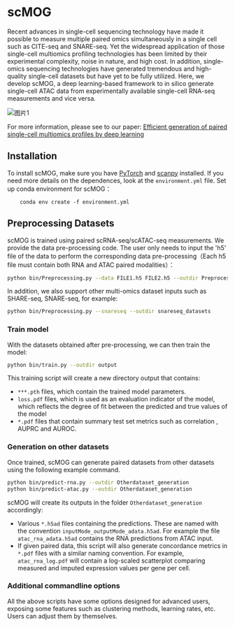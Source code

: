 # scMOG

Recent advances in single-cell sequencing technology have made it possible to measure multiple paired omics simultaneously in a single cell such as CITE-seq and SNARE-seq. Yet the widespread application of those single-cell multiomics profiling technologies has been limited by their experimental complexity, noise in nature, and high cost. In addition, single-omics sequencing technologies have generated tremendous and high-quality single-cell datasets but have yet to be fully utilized. Here, we develop scMOG, a deep learning-based framework to in silico generate single-cell ATAC data from experimentally available single-cell RNA-seq measurements and vice versa. 

![图片1](https://github.com/lanlemon/111/assets/68333653/1a4e9638-cafc-40ac-937c-31af7236bd0b)

For more information, please see to our paper:
[Efficient generation of paired single-cell multiomics profiles by deep learning](https://onlinelibrary.wiley.com/doi/10.1002/advs.202301169)

## Installation

To install scMOG, make sure you have [PyTorch](https://pytorch.org/) and [scanpy](https://scanpy.readthedocs.io/en/stable/) installed. If you need more details on the dependences, look at the `environment.yml` file. Set up conda environment for scMOG：
```
    conda env create -f environment.yml
```

## Preprocessing Datasets
scMOG is trained using paired scRNA-seq/scATAC-seq measurements. We provide the data pre-processing code. The user only needs to input the 'h5' file of the data to perform the corresponding data pre-processing（Each h5 file must contain both RNA and ATAC paired modalities）：

```bash
python bin/Preprocessing.py --data FILE1.h5 FILE2.h5 --outdir Preprocessed_datasets
```
In addition, we also support other multi-omics dataset inputs such as SHARE-seq, SNARE-seq, for example:
```bash
python bin/Preprocessing.py --snareseq --outdir snareseq_datasets
```

### Train model
With the datasets obtained after pre-processing, we can then train the model:

```bash
python bin/train.py --outdir output
```
This training script will create a new directory output that contains:
* `***.pth` files, which contain the trained model parameters.
* `loss.pdf` files, which is used as an evaluation indicator of the model, which reflects the degree of fit between the predicted and true values of the model
*  `*.pdf` files that contain summary test set metrics such as correlation , AUPRC and AUROC.

### Generation on other datasets
Once trained, scMOG can generate paired datasets from other datasets using the following example command.

```bash
python bin/predict-rna.py --outdir Otherdataset_generation 
python bin/predict-atac.py --outdir Otherdataset_generation 
```
 scMOG will create its outputs in the folder `Otherdataset_generation` accordingly:

* Various `*.h5ad` files containing the predictions. These are named with the convention `inputMode_outputMode_adata.h5ad`. For example the file `atac_rna_adata.h5ad` contains the RNA predictions from ATAC input.
* If given paired data, this script will also generate concordance metrics in `*.pdf` files with a similar naming convention. For example, `atac_rna_log.pdf` will contain a log-scaled scatterplot comparing measured and imputed expression values per gene per cell.


### Additional commandline options
All the above scripts have some options designed for advanced users, exposing some features such as clustering methods, learning rates, etc. Users can adjust them by themselves.


